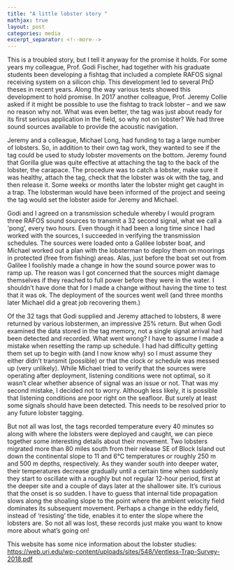 ```yaml
---
title: "A little lobster story "
mathjax: true
layout: post
categories: media
excerpt_separator: <!--more-->
---
```


This is a troubled story, but I tell it anyway for the promise it holds. For some years my colleague, Prof. Godi Fischer, had together with his graduate students been developing a fishtag that included a complete RAFOS signal receiving system on a silicon chip. This development led to several PhD theses in recent years. Along the way various tests showed this development to hold promise. In 2017 another colleague, Prof. Jeremy Collie asked if it might be possible to use the fishtag to track lobster – and we saw no reason why not. What was even better, the tag was just about ready for its first serious application in the field, so why not on lobster? We had three sound sources available to provide the acoustic navigation.
<!--more-->

Jeremy and a colleague, Michael Long, had funding to tag a large number of lobsters. So, in addition to their own tag work, they wanted to see if the tag could be used to study lobster movements on the bottom. Jeremy found that Gorilla glue was quite effective at attaching the tag to the back of the lobster, the carapace. The procedure was to catch a lobster, make sure it was healthy, attach the tag, check that the lobster was ok with the tag, and then release it. Some weeks or months later the lobster might get caught in a trap. The lobsterman would have been informed of the project and seeing the tag would set the lobster aside for Jeremy and Michael. 

Godi and I agreed on a transmission schedule whereby I would program three RAFOS sound sources to transmit a 32 second signal, what we call a ‘pong’, every two hours. Even though it had been a long time since I had worked with the sources, I succeeded in verifying the transmission schedules. The sources were loaded onto a Galilee lobster boat, and Michael worked out a plan with the lobsterman to deploy them on moorings in protected (free from fishing) areas. Alas, just before the boat set out from Galilee I foolishly made a change in how the sound source power was to ramp up. The reason was I got concerned that the sources might damage themselves if they reached to full power before they were in the water. I shouldn’t have done that for I made a change without having the time to test that it was ok. The deployment of the sources went well (and three months later Michael did a great job recovering them.)

Of the 32 tags that Godi supplied and Jeremy attached to lobsters, 8 were returned by various lobstermen, an impressive 25% return. But when Godi examined the data stored in the tag memory, not a single signal arrival had been detected and recorded. What went wrong? I have to assume I made a mistake when resetting the ramp up schedule. I had had difficulty getting them set up to begin with (and I now know why) so I must assume they either didn’t transmit (possible) or that the clock or schedule was messed up (very unlikely). While Michael tried to verify that the sources were operating after deployment, listening conditions were not optimal, so it wasn’t clear whether absence of signal was an issue or not. That was my second mistake, I decided not to worry. Although less likely, it is possible that listening conditions are poor right on the seafloor. But surely at least some signals should have been detected. This needs to be resolved prior to any future lobster tagging. 

But not all was lost, the tags recorded temperature every 40 minutes so along with where the lobsters were deployed and caught, we can piece together some interesting details about their movement. Two lobsters migrated more than 80 miles south from their release SE of Block Island out down the continental slope to 11 and 6°C temperatures or roughly 250 m and 500 m depths, respectively. As they wander south into deeper water, their temperatures decrease gradually until a certain time when suddenly they start to oscillate with a roughly but not regular 12-hour period, first at the deeper site and a couple of days later at the shallower site. It’s curious that the onset is so sudden. I have to guess that internal tide propagation slows along the shoaling slope to the point where the ambient velocity field dominates its subsequent movement. Perhaps a change in the eddy field, instead of ‘resisting’ the tide, enables it to enter the slope where the lobsters are. So not all was lost, these records just make you want to know more about what’s going on! 


This website has some nice information about the lobster studies:  
https://web.uri.edu/wp-content/uploads/sites/548/Ventless-Trap-Survey-2018.pdf

